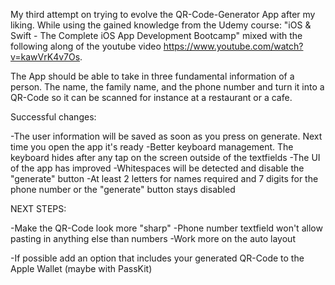 My third attempt on trying to evolve the QR-Code-Generator App after my liking. While using the gained knowledge from the Udemy course: "iOS & Swift - The Complete iOS App Development Bootcamp" mixed with the following along of the youtube video https://www.youtube.com/watch?v=kawVrK4v7Os.

The App should be able to take in three fundamental information of a person. The name, the family name, and the phone number and turn it into a QR-Code so it can be scanned for instance at a restaurant or a cafe.

Successful changes:

-The user information will be saved as soon as you press on generate. Next time you open the app it's ready
-Better keyboard management. The keyboard hides after any tap on the screen outside of the textfields
-The UI of the app has improved
-Whitespaces will be detected and disable the "generate" button
-At least 2 letters for names required and 7 digits for the phone number or the "generate" button stays disabled


NEXT STEPS:

-Make the QR-Code look more "sharp"
-Phone number textfield won't allow pasting in anything else than numbers
-Work more on the auto layout

-If possible add an option that includes your generated QR-Code to the Apple Wallet (maybe with PassKit)
